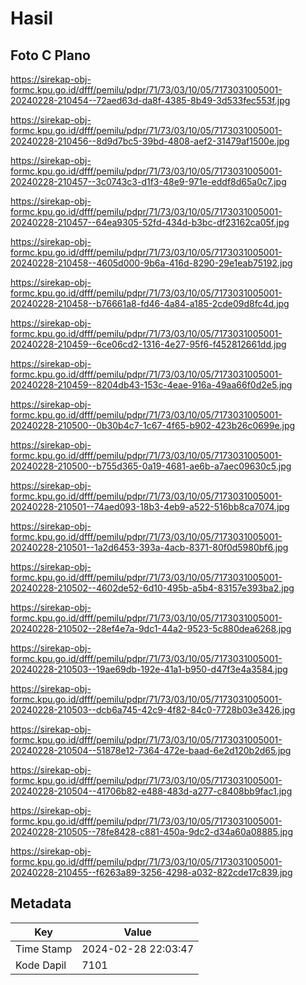 # Hasil

## Foto C Plano

https://sirekap-obj-formc.kpu.go.id/dfff/pemilu/pdpr/71/73/03/10/05/7173031005001-20240228-210454--72aed63d-da8f-4385-8b49-3d533fec553f.jpg

https://sirekap-obj-formc.kpu.go.id/dfff/pemilu/pdpr/71/73/03/10/05/7173031005001-20240228-210456--8d9d7bc5-39bd-4808-aef2-31479af1500e.jpg

https://sirekap-obj-formc.kpu.go.id/dfff/pemilu/pdpr/71/73/03/10/05/7173031005001-20240228-210457--3c0743c3-d1f3-48e9-971e-eddf8d65a0c7.jpg

https://sirekap-obj-formc.kpu.go.id/dfff/pemilu/pdpr/71/73/03/10/05/7173031005001-20240228-210457--64ea9305-52fd-434d-b3bc-df23162ca05f.jpg

https://sirekap-obj-formc.kpu.go.id/dfff/pemilu/pdpr/71/73/03/10/05/7173031005001-20240228-210458--4605d000-9b6a-416d-8290-29e1eab75192.jpg

https://sirekap-obj-formc.kpu.go.id/dfff/pemilu/pdpr/71/73/03/10/05/7173031005001-20240228-210458--b76661a8-fd46-4a84-a185-2cde09d8fc4d.jpg

https://sirekap-obj-formc.kpu.go.id/dfff/pemilu/pdpr/71/73/03/10/05/7173031005001-20240228-210459--6ce06cd2-1316-4e27-95f6-f452812661dd.jpg

https://sirekap-obj-formc.kpu.go.id/dfff/pemilu/pdpr/71/73/03/10/05/7173031005001-20240228-210459--8204db43-153c-4eae-916a-49aa66f0d2e5.jpg

https://sirekap-obj-formc.kpu.go.id/dfff/pemilu/pdpr/71/73/03/10/05/7173031005001-20240228-210500--0b30b4c7-1c67-4f65-b902-423b26c0699e.jpg

https://sirekap-obj-formc.kpu.go.id/dfff/pemilu/pdpr/71/73/03/10/05/7173031005001-20240228-210500--b755d365-0a19-4681-ae6b-a7aec09630c5.jpg

https://sirekap-obj-formc.kpu.go.id/dfff/pemilu/pdpr/71/73/03/10/05/7173031005001-20240228-210501--74aed093-18b3-4eb9-a522-516bb8ca7074.jpg

https://sirekap-obj-formc.kpu.go.id/dfff/pemilu/pdpr/71/73/03/10/05/7173031005001-20240228-210501--1a2d6453-393a-4acb-8371-80f0d5980bf6.jpg

https://sirekap-obj-formc.kpu.go.id/dfff/pemilu/pdpr/71/73/03/10/05/7173031005001-20240228-210502--4602de52-6d10-495b-a5b4-83157e393ba2.jpg

https://sirekap-obj-formc.kpu.go.id/dfff/pemilu/pdpr/71/73/03/10/05/7173031005001-20240228-210502--28ef4e7a-9dc1-44a2-9523-5c880dea6268.jpg

https://sirekap-obj-formc.kpu.go.id/dfff/pemilu/pdpr/71/73/03/10/05/7173031005001-20240228-210503--19ae69db-192e-41a1-b950-d47f3e4a3584.jpg

https://sirekap-obj-formc.kpu.go.id/dfff/pemilu/pdpr/71/73/03/10/05/7173031005001-20240228-210503--dcb6a745-42c9-4f82-84c0-7728b03e3426.jpg

https://sirekap-obj-formc.kpu.go.id/dfff/pemilu/pdpr/71/73/03/10/05/7173031005001-20240228-210504--51878e12-7364-472e-baad-6e2d120b2d65.jpg

https://sirekap-obj-formc.kpu.go.id/dfff/pemilu/pdpr/71/73/03/10/05/7173031005001-20240228-210504--41706b82-e488-483d-a277-c8408bb9fac1.jpg

https://sirekap-obj-formc.kpu.go.id/dfff/pemilu/pdpr/71/73/03/10/05/7173031005001-20240228-210505--78fe8428-c881-450a-9dc2-d34a60a08885.jpg

https://sirekap-obj-formc.kpu.go.id/dfff/pemilu/pdpr/71/73/03/10/05/7173031005001-20240228-210455--f6263a89-3256-4298-a032-822cde17c839.jpg


## Metadata

| Key        | Value               |
| ---------- | ------------------- |
| Time Stamp | 2024-02-28 22:03:47 |
| Kode Dapil | 7101                |



